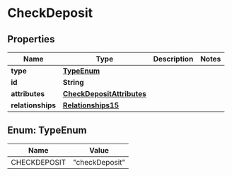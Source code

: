 # CheckDeposit

## Properties
Name | Type | Description | Notes
------------ | ------------- | ------------- | -------------
**type** | [**TypeEnum**](#TypeEnum) |  | 
**id** | **String** |  | 
**attributes** | [**CheckDepositAttributes**](CheckDepositAttributes.md) |  | 
**relationships** | [**Relationships15**](Relationships15.md) |  | 

<a name="TypeEnum"></a>
## Enum: TypeEnum
Name | Value
---- | -----
CHECKDEPOSIT | &quot;checkDeposit&quot;
